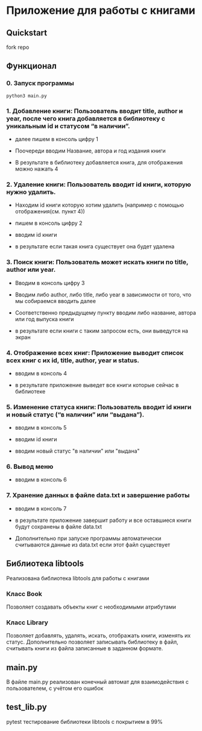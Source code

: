 # Приложение для работы с книгами
## Quickstart

fork repo

## Функционал

### 0. Запуск программы

`python3 main.py`

### 1. Добавление книги: Пользователь вводит title, author и year, после чего книга добавляется в библиотеку с уникальным id и статусом “в наличии”.

- далее пишем в консоль цифру 1

- Поочереди вводим Название, автора и год издания книги

- В результате в библиотеку добавляется книга, для отображения можно нажать 4

### 2. Удаление книги: Пользователь вводит id книги, которую нужно удалить.

- Находим id книги которую хотим удалить (например с помощью отображения(см. пункт 4))

- пишем в консоль цифру 2

- вводим id книги

- в результате если такая книга существует она будет удалена

### 3. Поиск книги: Пользователь может искать книги по title, author или year.

- Вводим в консоль цифру 3

- Вводим либо author, либо title, либо year в зависимости от того, что мы собираемся вводить далее

- Соответственно предыдущему пункту вводим либо название, автора или год выпуска книги

- в результате если книги с таким запросом есть, они выведутся на экран

### 4. Отображение всех книг: Приложение выводит список всех книг с их id, title, author, year и status.

- вводим в консоль 4

- в результате приложение выведет все книги которые сейчас в библиотеке

### 5. Изменение статуса книги: Пользователь вводит id книги и новый статус (“в наличии” или “выдана”).

- вводим в консоль 5

- вводим id книги 

- вводим новый статус "в наличии" или "выдана"

### 6. Вывод меню

- вводим в консоль 6

### 7. Хранение данных в файле data.txt и завершение работы

- вводим в консоль 7

- в результате приложение завершит работу и все оставшиеся книги будут сохранены в файле data.txt

 * Дополнительно при запуске программы автоматически считываются данные из data.txt если этот файл существует

## Библиотека libtools

Реализована библиотека libtools для работы с книгами

### Класс Book

Позволяет создавать объекты книг с необходимыми атрибутами

### Класс Library

Позволяет добавлять, удалять, искать, отображать книги, изменять их статус. Дополнительно позволяет записывать библиотеку в файл, считывать книги из файла записанные в заданном формате.

## main.py

В файле main.py реализован конечный автомат для взаимодействия с пользователем, с учётом его ошибок

## test_lib.py

pytest тестирование библиотеки libtools с покрытием в 99%


